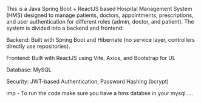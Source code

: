 This is a Java Spring Boot + ReactJS based Hospital Management System (HMS) designed to manage patients, doctors, appointments, prescriptions, and user authentication for different roles (admin, doctor, and patient). The system is divided into a backend and frontend:

Backend: Built with Spring Boot and Hibernate (no service layer, controllers directly use repositories).

Frontend: Built with ReactJS using Vite, Axios, and Bootstrap for UI.

Database: MySQL

Security: JWT-based Authentication, Password Hashing (bcrypt)

imp - To run the code make sure you have a hms databse in your mysql ....
